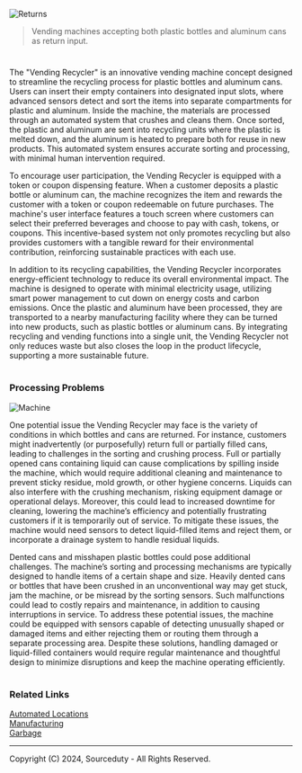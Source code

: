 ![Returns](https://github.com/user-attachments/assets/5d4e11ab-61cb-41f1-b3eb-d4f684cdbac9)

> Vending machines accepting both plastic bottles and aluminum cans as return input.

#

The "Vending Recycler" is an innovative vending machine concept designed to streamline the recycling process for plastic bottles and aluminum cans. Users can insert their empty containers into designated input slots, where advanced sensors detect and sort the items into separate compartments for plastic and aluminum. Inside the machine, the materials are processed through an automated system that crushes and cleans them. Once sorted, the plastic and aluminum are sent into recycling units where the plastic is melted down, and the aluminum is heated to prepare both for reuse in new products. This automated system ensures accurate sorting and processing, with minimal human intervention required.

To encourage user participation, the Vending Recycler is equipped with a token or coupon dispensing feature. When a customer deposits a plastic bottle or aluminum can, the machine recognizes the item and rewards the customer with a token or coupon redeemable on future purchases. The machine's user interface features a touch screen where customers can select their preferred beverages and choose to pay with cash, tokens, or coupons. This incentive-based system not only promotes recycling but also provides customers with a tangible reward for their environmental contribution, reinforcing sustainable practices with each use.

In addition to its recycling capabilities, the Vending Recycler incorporates energy-efficient technology to reduce its overall environmental impact. The machine is designed to operate with minimal electricity usage, utilizing smart power management to cut down on energy costs and carbon emissions. Once the plastic and aluminum have been processed, they are transported to a nearby manufacturing facility where they can be turned into new products, such as plastic bottles or aluminum cans. By integrating recycling and vending functions into a single unit, the Vending Recycler not only reduces waste but also closes the loop in the product lifecycle, supporting a more sustainable future.

#
### Processing Problems

![Machine](https://github.com/user-attachments/assets/15e78669-3a47-4a09-9085-7ed77a02d2fa)

One potential issue the Vending Recycler may face is the variety of conditions in which bottles and cans are returned. For instance, customers might inadvertently (or purposefully) return full or partially filled cans, leading to challenges in the sorting and crushing process. Full or partially opened cans containing liquid can cause complications by spilling inside the machine, which would require additional cleaning and maintenance to prevent sticky residue, mold growth, or other hygiene concerns. Liquids can also interfere with the crushing mechanism, risking equipment damage or operational delays. Moreover, this could lead to increased downtime for cleaning, lowering the machine’s efficiency and potentially frustrating customers if it is temporarily out of service. To mitigate these issues, the machine would need sensors to detect liquid-filled items and reject them, or incorporate a drainage system to handle residual liquids.

Dented cans and misshapen plastic bottles could pose additional challenges. The machine’s sorting and processing mechanisms are typically designed to handle items of a certain shape and size. Heavily dented cans or bottles that have been crushed in an unconventional way may get stuck, jam the machine, or be misread by the sorting sensors. Such malfunctions could lead to costly repairs and maintenance, in addition to causing interruptions in service. To address these potential issues, the machine could be equipped with sensors capable of detecting unusually shaped or damaged items and either rejecting them or routing them through a separate processing area. Despite these solutions, handling damaged or liquid-filled containers would require regular maintenance and thoughtful design to minimize disruptions and keep the machine operating efficiently.

#
### Related Links

[Automated Locations](https://github.com/sourceduty/Automated_Locations)
<br>
[Manufacturing](https://github.com/sourceduty/Manufacturing)
<br>
[Garbage](https://github.com/sourceduty/Garbage)

***
Copyright (C) 2024, Sourceduty - All Rights Reserved.
